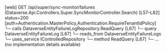 [web] GET /api/super/sync-monitor/failures  (Dataverse.Api.Controllers.Super.SyncMonitorController.Search)  [L57–L82] status=200 [auth=Authentication.MasterPolicy,Authentication.RequireTenantIdPolicy]
  └─ calls DataverseEntityFailureLogRepository.ReadQuery [L67]
  └─ query DataverseEntityFailureLog [L67]
    └─ reads_from DataverseEntityFailureLogs
  └─ uses_service IControlledRepository<DataverseEntityFailureLog>
    └─ method ReadQuery [L67]
      └─ ... (no implementation details available)

